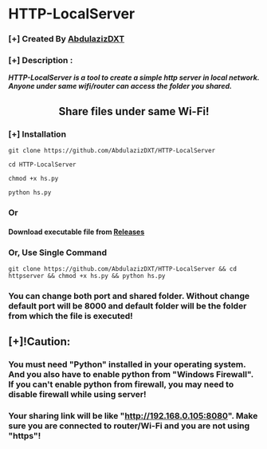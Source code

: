 # HTTP-LocalServer
### [+] Created By <a href="https://github.com/AbdulazizDXT">AbdulazizDXT</a>
### [+] Description :
***HTTP-LocalServer is a tool to create a simple http server in local network. Anyone under same wifi/router can access the folder you shared.***
<h2 align="center">Share files under same Wi-Fi!</h2>

### [+] Installation


```git clone https://github.com/AbdulazizDXT/HTTP-LocalServer```

```cd HTTP-LocalServer```

```chmod +x hs.py```

```python hs.py```

### Or 
#### Download executable file from <a href="https://github.com/AbdulazizDXT/HTTP-LocalServer/releases/download/v1.0-beta/hs.exe">Releases</a>
### Or, Use Single Command
```
git clone https://github.com/AbdulazizDXT/HTTP-LocalServer && cd httpserver && chmod +x hs.py && python hs.py
```
### You can change both port and shared folder. Without change default port will be 8000 and default folder will be the folder from which the file is executed!

## [+]!Caution:

### You must need "Python" installed in your operating system. And you also have to enable python from "Windows Firewall". If you can't enable python from firewall, you may need to disable firewall while using server!
### Your sharing link will be like "http://192.168.0.105:8080". Make sure you are connected to router/Wi-Fi and you are not using "https"!

